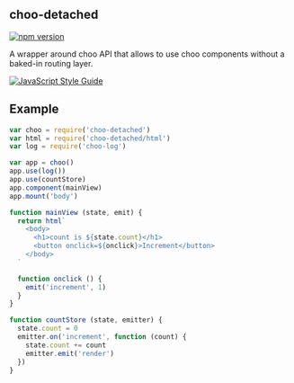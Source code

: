 ## choo-detached
[![npm version](https://badge.fury.io/js/choo-detached.svg)](https://badge.fury.io/js/choo-detached) 

A wrapper around choo API that allows to use choo components without a baked-in routing layer. 

[![JavaScript Style Guide](https://cdn.rawgit.com/standard/standard/master/badge.svg)](https://github.com/standard/standard)

## Example

```javascript
var choo = require('choo-detached')
var html = require('choo-detached/html')
var log = require('choo-log')

var app = choo()
app.use(log())
app.use(countStore)
app.component(mainView)
app.mount('body')

function mainView (state, emit) {
  return html`
    <body>
      <h1>count is ${state.count}</h1>
      <button onclick=${onclick}>Increment</button>
    </body>
  `

  function onclick () {
    emit('increment', 1)
  }
}

function countStore (state, emitter) {
  state.count = 0
  emitter.on('increment', function (count) {
    state.count += count
    emitter.emit('render')
  })
}
```
